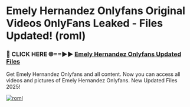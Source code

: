 # Emely Hernandez Onlyfans Original Videos 0nlyFans Leaked - Files Updated! (roml)

<h3>🔴 CLICK HERE 🌐==►► <a href="https://hideuri.com/03YgE1" rel="nofollow">Emely Hernandez Onlyfans Updated Files</a></h3>

Get Emely Hernandez Onlyfans and all content. Now you can access all videos and pictures of Emely Hernandez Onlyfans. New Updated Files 2025!

[![roml](https://i.imgur.com/NaUBvic.gif)](https://hideuri.com/03YgE1)
